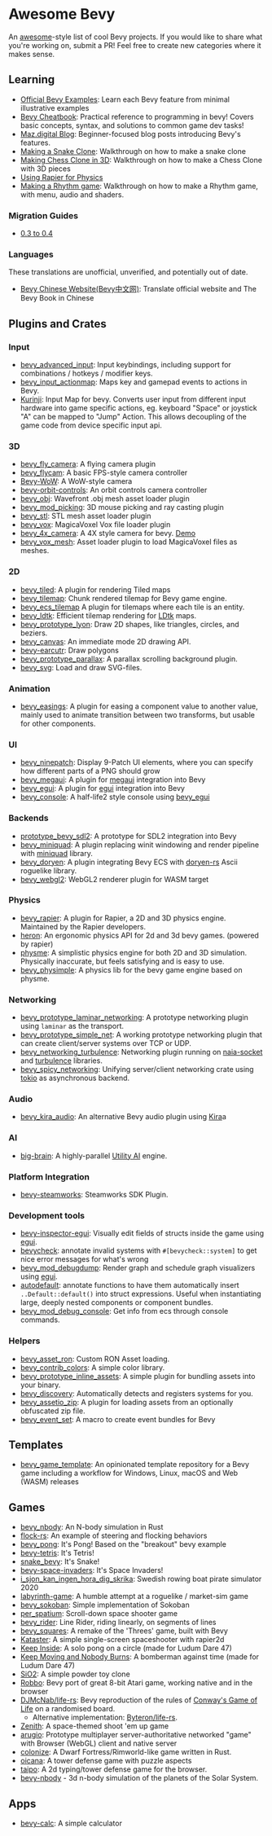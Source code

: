 # Awesome Bevy

An [awesome](https://github.com/sindresorhus/awesome)-style list of cool Bevy projects. If you would like to share what you're working on, submit a PR! Feel free to create new categories where it makes sense.

## Learning

* [Official Bevy Examples](https://github.com/bevyengine/bevy/tree/latest/examples): Learn each Bevy feature from minimal illustrative examples
* [Bevy Cheatbook](https://bevy-cheatbook.github.io): Practical reference to programming in bevy! Covers basic concepts, syntax, and solutions to common game dev tasks!
* [Maz.digital Blog](https://maz.digital/bevy/list): Beginner-focused blog posts introducing Bevy's features.
* [Making a Snake Clone](https://mbuffett.com/posts/bevy-snake-tutorial/): Walkthrough on how to make a snake clone
* [Making Chess Clone in 3D](https://caballerocoll.com/blog/bevy-chess-tutorial): Walkthrough on how to make a Chess Clone with 3D pieces
* [Using Rapier for Physics](https://sburris.xyz/posts/bevy-gravity/)
* [Making a Rhythm game](https://caballerocoll.com/blog/bevy-rhythm-game): Walkthrough on how to make a Rhythm game, with menu, audio and shaders.

### Migration Guides

* [0.3 to 0.4](https://sburris.xyz/posts/bevy-update-0-4/)

### Languages

These translations are unofficial, unverified, and potentially out of date.

* [Bevy Chinese Website(Bevy中文网)](https://bevyengine-cn.github.io/): Translate official website and The Bevy Book in Chinese

## Plugins and Crates
### Input
* [bevy_advanced_input](https://github.com/sadpython/bevy_advanced_input): Input keybindings, including support for combinations / hotkeys / modifier keys.
* [bevy_input_actionmap](https://github.com/lightsoutgames/bevy_input_actionmap): Maps key and gamepad events to actions in Bevy.
* [Kurinji](https://crates.io/crates/kurinji): Input Map for bevy. Converts user input from different input hardware into game specific actions, eg. keyboard "Space" or joystick "A" can be mapped to "Jump" Action.  This allows decoupling of the game code from device specific input api.

### 3D
* [bevy_fly_camera](https://crates.io/crates/bevy_fly_camera): A flying camera plugin
* [bevy_flycam](https://github.com/sburris0/bevy_flycam): A basic FPS-style camera controller
* [Bevy-WoW](https://github.com/Tezza48/Bevy-WoW): A WoW-style camera
* [bevy-orbit-controls](https://github.com/iMplode-nZ/bevy-orbit-controls): An orbit controls camera controller
* [bevy_obj](https://github.com/AmionSky/bevy_obj): Wavefront .obj mesh asset loader plugin
* [bevy_mod_picking](https://github.com/aevyrie/bevy_mod_picking): 3D mouse picking and ray casting plugin
* [bevy_stl](https://github.com/nilclass/bevy_stl): STL mesh asset loader plugin
* [bevy_vox](https://github.com/erasin/bevy_vox): MagicaVoxel Vox file loader plugin
* [bevy_4x_camera](https://crates.io/crates/bevy_4x_camera): A 4X style camera for bevy. [Demo](https://imgur.com/XIIDcIW)
* [bevy_vox_mesh](https://github.com/Game4all/bevy_vox_mesh): Asset loader plugin to load MagicaVoxel files as meshes.

### 2D

* [bevy_tiled](https://github.com/stararawn/bevy_tiled): A plugin for rendering Tiled maps
* [bevy_tilemap](https://github.com/joshuajbouw/bevy_tilemap): Chunk rendered tilemap for Bevy game engine.
* [bevy_ecs_tilemap](https://github.com/StarArawn/bevy_ecs_tilemap) A plugin for tilemaps where each tile is an entity.
* [bevy_ldtk](https://github.com/katharostech/bevy_ldtk): Efficient tilemap rendering for [LDtk](https://ldtk.io) maps.
* [bevy_prototype_lyon](https://github.com/Nilirad/bevy_prototype_lyon): Draw 2D shapes, like triangles, circles, and beziers.
* [bevy_canvas](https://github.com/Nilirad/bevy_canvas): An immediate mode 2D drawing API.
* [bevy-earcutr](https://github.com/frewsxcv/bevy-earcutr): Draw polygons
* [bevy_prototype_parallax](https://github.com/btrepp/bevy-prototype-parallax): A parallax scrolling background plugin.
* [bevy_svg](https://github.com/Weasy666/bevy_svg): Load and draw SVG-files.

### Animation

* [bevy_easings](https://crates.io/crates/bevy_easings): A plugin for easing a component value to another value, mainly used to animate transition between two transforms, but usable for other components.

### UI

* [bevy_ninepatch](https://crates.io/crates/bevy_ninepatch): Display 9-Patch UI elements, where you can specify how different parts of a PNG should grow
* [bevy_megaui](https://github.com/mvlabat/bevy_megaui): A plugin for [megaui](https://crates.io/crates/megaui) integration into Bevy
* [bevy_egui](https://github.com/mvlabat/bevy_egui): A plugin for [egui](https://crates.io/crates/egui) integration into Bevy
* [bevy_console](https://github.com/RichoDemus/bevy-console): A half-life2 style console using [bevy_egui](https://github.com/mvlabat/bevy_egui)

### Backends

* [prototype_bevy_sdl2](https://github.com/aclysma/prototype_bevy_sdl2): A prototype for SDL2 integration into Bevy
* [bevy_miniquad](https://github.com/smokku/bevy_miniquad): A plugin replacing winit windowing and render pipeline with [miniquad](https://github.com/not-fl3/miniquad) library.
* [bevy_doryen](https://github.com/smokku/bevy_doryen): A plugin integrating Bevy ECS with [doryen-rs](https://github.com/jice-nospam/doryen-rs) Ascii roguelike library.
* [bevy_webgl2](https://github.com/mrk-its/bevy_webgl2): WebGL2 renderer plugin for WASM target

### Physics

* [bevy_rapier](https://github.com/dimforge/bevy_rapier): A plugin for Rapier, a 2D and 3D physics engine. Maintained by the Rapier developers.
* [heron](https://github.com/jcornaz/heron): An ergonomic physics API for 2d and 3d bevy games. (powered by rapier)
* [physme](https://github.com/walterpie/physme): A simplistic physics engine for both 2D and 3D simulation. Physically inaccurate, but feels satisfying and is easy to use.
* [bevy_physimple](https://github.com/RustyStriker/bevy_physimple): A physics lib for the bevy game engine based on physme.

### Networking

* [bevy_prototype_laminar_networking](https://github.com/ncallaway/bevy-prototype-laminar-networking): A prototype networking plugin using `laminar` as the transport.
* [bevy_prototype_simple_net](https://github.com/0x22fe/bevy_prototype_simple_net): A working prototype networking plugin that can create client/server systems over TCP or UDP.
* [bevy_networking_turbulence](https://github.com/smokku/bevy_networking_turbulence): Networking plugin running on [naia-socket](https://github.com/naia-rs/naia-socket) and [turbulence](https://github.com/kyren/turbulence) libraries.
* [bevy_spicy_networking](https://github.com/CabbitStudios/bevy_spicy_networking): Unifying server/client networking crate using [tokio](https://github.com/tokio-rs/tokio) as asynchronous backend.

### Audio

* [bevy_kira_audio](https://github.com/NiklasEi/bevy_kira_audio): An alternative Bevy audio plugin using [Kira](https://github.com/tesselode/kira)a

### AI

* [big-brain](https://github.com/zkat/big-brain): A highly-parallel [Utility AI](https://en.wikipedia.org/wiki/Utility_system) engine.

### Platform Integration
* [bevy-steamworks](https:://github.com/james7132/bevy-steamworks): Steamworks SDK Plugin.

### Development tools
* [bevy-inspector-egui](https://github.com/jakobhellermann/bevy-inspector-egui): Visually edit fields of structs inside the game using [egui](https://github.com/emilk/egui).
* [bevycheck](https://github.com/jakobhellermann/bevycheck): annotate invalid systems with `#[bevycheck::system]` to get nice error messages for what's wrong
* [bevy_mod_debugdump](https://github.com/jakobhellermann/bevy_mod_debugdump): Render graph and schedule graph visualizers using [egui](https://github.com/emilk/egui).
* [autodefault](https://github.com/Lucretiel/autodefault): annotate functions to have them automatically insert `..Default::default()` into struct expressions. Useful when instantiating large, deeply nested components or component bundles.
* [bevy_mod_debug_console](https://github.com/hymm/bevy_mod_debug_console): Get info from ecs through
console commands.

### Helpers
* [bevy_asset_ron](https://crates.io/crates/bevy_asset_ron): Custom RON Asset loading.
* [bevy_contrib_colors](https://crates.io/crates/bevy_contrib_colors): A simple color library.
* [bevy_prototype_inline_assets](https://crates.io/crates/bevy_prototype_inline_assets): A simple plugin for bundling assets into your binary.
* [bevy_discovery](https://crates.io/crates/bevy_discovery): Automatically detects and registers systems for you.
* [bevy_assetio_zip](https://github.com/katharostech/bevy_assetio_zip): A plugin for loading assets from an optionally obfuscated zip file.
* [bevy_event_set](https://github.com/woubuc/bevy-event-set): A macro to create event bundles for Bevy

## Templates
* [bevy_game_template](https://github.com/NiklasEi/bevy_game_template): An opinionated template repository for a Bevy game including a workflow for Windows, Linux, macOS and Web (WASM) releases

## Games

* [bevy_nbody](https://github.com/thallada/bevy-nbody): An N-body simulation in Rust
* [flock-rs](https://github.com/JohnPeel/flock-rs): An example of steering and flocking behaviors
* [bevy_pong](https://github.com/SuperiorJT/bevy_pong): It's Pong! Based on the "breakout" bevy example
* [bevy-tetris](https://github.com/8bit-pudding/bevy-tetris): It's Tetris!
* [snake_bevy](https://github.com/mtKeller/snake_bevy): It's Snake!
* [bevy-space-invaders](https://github.com/nicolashahn/bevy-space-invaders): It's Space Invaders!
* [i_sjon_kan_ingen_hora_dig_skrika](https://gitlab.com/TheZoq2/i_sjon_kan_ingen_hora_dig_skrika): Swedish rowing boat pirate simulator 2020
* [labyrinth-game](https://github.com/insrcd/labrynth-game): A humble attempt at a roguelike / market-sim game
* [bevy_sokoban](https://github.com/ropewalker/bevy_sokoban): Simple implementation of Sokoban
* [per_spatium](https://gitlab.com/BottledByte/per-spatium): Scroll-down space shooter game
* [bevy_rider](https://github.com/bonsairobo/bevy_rider): Line Rider, riding linearly, on segments of lines
* [bevy_squares](https://github.com/TheNeikos/bevy_squares): A remake of the 'Threes' game, built with Bevy
* [Kataster](https://github.com/Bobox214/Kataster): A simple single-screen spaceshooter with rapier2d
* [Keep Inside](https://github.com/davidB/ld47_keep_inside): A solo pong on a circle (made for Ludum Dare 47)
* [Keep Moving and Nobody Burns](https://github.com/mockersf/kmanb): A bomberman against time (made for Ludum Dare 47)
* [SiO2](https://github.com/dmitriy-shmilo/sio2): A simple powder toy clone
* [Robbo](https://github.com/mrk-its/bevy-robbo): Bevy port of great 8-bit Atari game, working native and in the browser
* [DJMcNab/life-rs](https://github.com/DJMcNab/life-rs): Bevy reproduction of the rules of [Conway's Game of Life](https://en.wikipedia.org/wiki/Conway%27s_Game_of_Life) on a randomised board.
  * Alternative implementation: [Byteron/life-rs](https://github.com/Byteron/life-rs). 
* [Zenith](https://github.com/rsaihe/zenith): A space-themed shoot 'em up game
* [arugio](https://github.com/ostwilkens/arugio): Prototype multiplayer server-authoritative networked "game" with Browser (WebGL) client and native server
* [colonize](https://github.com/indiv0/colonize): A Dwarf Fortress/Rimworld-like game written in Rust.
* [oicana](https://github.com/NiklasEi/oicana): A tower defense game with puzzle aspects
* [taipo](https://github.com/rparrett/taipo): A 2d typing/tower defense game for the browser.
* [bevy-nbody](https://github.com/WhoisDavid/bevy-nbody) - 3d n-body simulation of the planets of the Solar System.

## Apps
* [bevy-calc](https://github.com/PravinKumar95/simple-calc): A simple calculator
